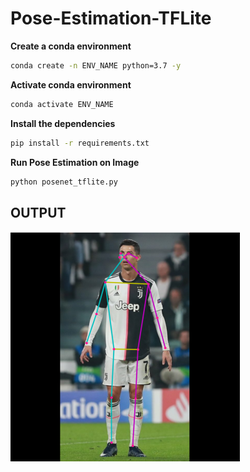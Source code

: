 # Pose-Estimation-TFLite

**Create a conda environment**
```bash
conda create -n ENV_NAME python=3.7 -y
```

**Activate conda environment**
```bash
conda activate ENV_NAME
```

**Install the dependencies**
```bash
pip install -r requirements.txt
```

**Run Pose Estimation on Image**
```bash
python posenet_tflite.py
```

OUTPUT
-------------------

![Result](result.png) 
